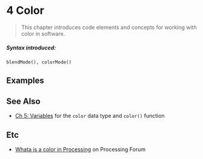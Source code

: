 # 4 Color

>This chapter introduces code elements and concepts for working with color in software.

##### Syntax introduced:

```
blendMode(), colorMode()
```

## Examples

## See Also

* [Ch 5: Variables](../05-Variables) for the `color` data type and `color()` function

## Etc

* [Whata is a color in Processing](https://forum.processing.org/two/discussion/8086/what-is-a-color-in-processing) on Processing Forum
